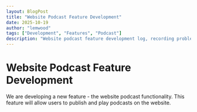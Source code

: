 ```yaml
---
layout: BlogPost
title: "Website Podcast Feature Development"
date: 2025-10-19
author: "lemwood"
tags: ["Development", "Features", "Podcast"]
description: "Website podcast feature development log, recording problems and solutions during the development process."
---
```


# Website Podcast Feature Development

We are developing a new feature - the website podcast functionality. This feature will allow users to publish and play podcasts on the website.